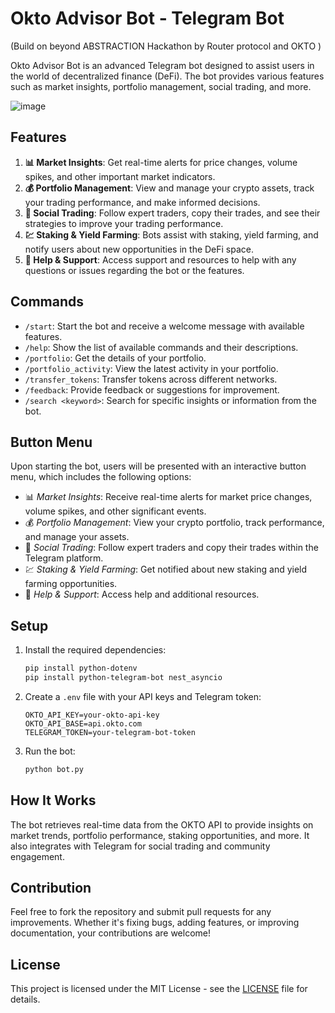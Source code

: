 # Okto Advisor Bot - Telegram Bot 
(Build on beyond ABSTRACTION Hackathon by Router protocol and OKTO )

Okto Advisor Bot is an advanced Telegram bot designed to assist users in the world of decentralized finance (DeFi). The bot provides various features such as market insights, portfolio management, social trading, and more.

![image](https://github.com/user-attachments/assets/eec3d00a-8835-4c0b-93c3-9672869211fb)


## Features

1. **📊 Market Insights**: Get real-time alerts for price changes, volume spikes, and other important market indicators.
2. **💰 Portfolio Management**: View and manage your crypto assets, track your trading performance, and make informed decisions.
3. **🤝 Social Trading**: Follow expert traders, copy their trades, and see their strategies to improve your trading performance.
4. **💹 Staking & Yield Farming**: Bots assist with staking, yield farming, and notify users about new opportunities in the DeFi space.
5. **🔗 Help & Support**: Access support and resources to help with any questions or issues regarding the bot or the features.

## Commands

- `/start`: Start the bot and receive a welcome message with available features.
- `/help`: Show the list of available commands and their descriptions.
- `/portfolio`: Get the details of your portfolio.
- `/portfolio_activity`: View the latest activity in your portfolio.
- `/transfer_tokens`: Transfer tokens across different networks.
- `/feedback`: Provide feedback or suggestions for improvement.
- `/search <keyword>`: Search for specific insights or information from the bot.

## Button Menu

Upon starting the bot, users will be presented with an interactive button menu, which includes the following options:

- 📊 *Market Insights*: Receive real-time alerts for market price changes, volume spikes, and other significant events.
- 💰 *Portfolio Management*: View your crypto portfolio, track performance, and manage your assets.
- 🤝 *Social Trading*: Follow expert traders and copy their trades within the Telegram platform.
- 💹 *Staking & Yield Farming*: Get notified about new staking and yield farming opportunities.
- 🔗 *Help & Support*: Access help and additional resources.

## Setup

1. Install the required dependencies:
    ```bash
    pip install python-dotenv
    pip install python-telegram-bot nest_asyncio
    ```

2. Create a `.env` file with your API keys and Telegram token:
    ```
    OKTO_API_KEY=your-okto-api-key
    OKTO_API_BASE=api.okto.com
    TELEGRAM_TOKEN=your-telegram-bot-token
    ```

3. Run the bot:
    ```bash
    python bot.py
    ```

## How It Works

The bot retrieves real-time data from the OKTO API to provide insights on market trends, portfolio performance, staking opportunities, and more. It also integrates with Telegram for social trading and community engagement.

## Contribution

Feel free to fork the repository and submit pull requests for any improvements. Whether it's fixing bugs, adding features, or improving documentation, your contributions are welcome!

## License

This project is licensed under the MIT License - see the [LICENSE](LICENSE) file for details.
